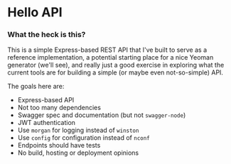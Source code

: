 # Hello API

### What the heck is this?

This is a simple Express-based REST API that I've built to serve as a reference implementation, a potential starting place for a nice Yeoman generator (we'll see), and really just a good exercise in exploring what the current tools are for building a simple (or maybe even not-so-simple) API.

The goals here are:

- Express-based API
- Not too many dependencies
- Swagger spec and documentation (but not `swagger-node`)
- JWT authentication
- Use `morgan` for logging instead of `winston`
- Use `config` for configuration instead of `nconf`
- Endpoints should have tests
- No build, hosting or deployment opinions

